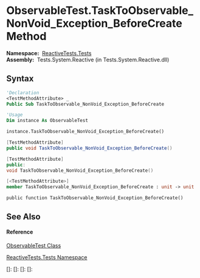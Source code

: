 # ObservableTest.TaskToObservable\_NonVoid\_Exception\_BeforeCreate Method

**Namespace:**  [ReactiveTests.Tests](ReactiveTests.Tests\ReactiveTests.Tests.md)  
**Assembly:**  Tests.System.Reactive (in Tests.System.Reactive.dll)

## Syntax

```vb
'Declaration
<TestMethodAttribute> _
Public Sub TaskToObservable_NonVoid_Exception_BeforeCreate
```

```vb
'Usage
Dim instance As ObservableTest

instance.TaskToObservable_NonVoid_Exception_BeforeCreate()
```

```csharp
[TestMethodAttribute]
public void TaskToObservable_NonVoid_Exception_BeforeCreate()
```

```c++
[TestMethodAttribute]
public:
void TaskToObservable_NonVoid_Exception_BeforeCreate()
```

```fsharp
[<TestMethodAttribute>]
member TaskToObservable_NonVoid_Exception_BeforeCreate : unit -> unit 
```

```jscript
public function TaskToObservable_NonVoid_Exception_BeforeCreate()
```

## See Also

#### Reference

[ObservableTest Class](ObservableTest\ObservableTest.md)

[ReactiveTests.Tests Namespace](ReactiveTests.Tests\ReactiveTests.Tests.md)

[]: 
[]: 
[]: 
[]: 